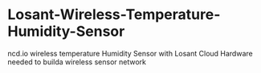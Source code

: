 # Losant-Wireless-Temperature-Humidity-Sensor
ncd.io wireless temperature Humidity Sensor with Losant Cloud
Hardware needed to builda wireless sensor network
